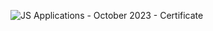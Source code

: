 ![JS Applications - October 2023 - Certificate](https://github.com/Vselenis/JavaScript-Applications-September-2023/assets/77938348/573a6645-2412-40b3-a399-68400c3f16f6)
